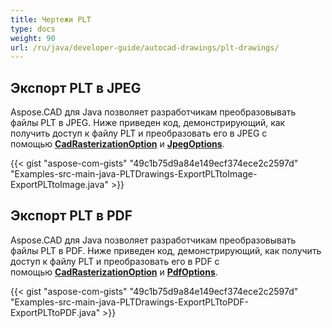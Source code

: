 ```yaml
---
title: Чертежи PLT
type: docs
weight: 90
url: /ru/java/developer-guide/autocad-drawings/plt-drawings/
---
```


## **Экспорт PLT в JPEG**

Aspose.CAD для Java позволяет разработчикам преобразовывать файлы PLT в JPEG. Ниже приведен код, демонстрирующий, как получить доступ к файлу PLT и преобразовать его в JPEG с помощью [**CadRasterizationOption**](https://reference.aspose.com/cad/java/com.aspose.cad.imageoptions/CadRasterizationOptions) и [**JpegOptions**](https://reference.aspose.com/cad/java/com.aspose.cad.imageoptions/JpegOptions).

{{< gist "aspose-com-gists" "49c1b75d9a84e149ecf374ece2c2597d" "Examples-src-main-java-PLTDrawings-ExportPLTtoImage-ExportPLTtoImage.java" >}}

## **Экспорт PLT в PDF**

Aspose.CAD для Java позволяет разработчикам преобразовывать файлы PLT в PDF. Ниже приведен код, демонстрирующий, как получить доступ к файлу PLT и преобразовать его в PDF с помощью [**CadRasterizationOption**](https://reference.aspose.com/cad/java/com.aspose.cad.imageoptions/CadRasterizationOptions) и [**PdfOptions**](https://reference.aspose.com/cad/java/com.aspose.cad.imageoptions/PdfOptions).

{{< gist "aspose-com-gists" "49c1b75d9a84e149ecf374ece2c2597d" "Examples-src-main-java-PLTDrawings-ExportPLTtoPDF-ExportPLTtoPDF.java" >}}
